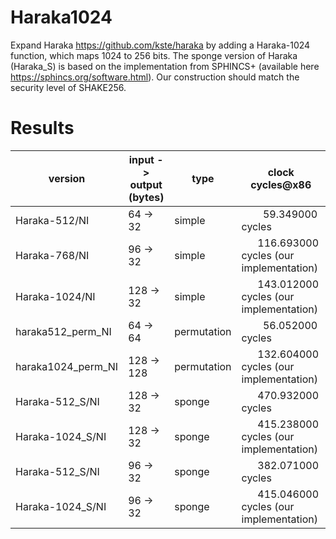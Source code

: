 # Haraka1024

Expand Haraka https://github.com/kste/haraka by adding a Haraka-1024 function, which maps 1024 to 256 bits. The sponge version of Haraka (Haraka_S) is based on the implementation from SPHINCS+ (available here https://sphincs.org/software.html). Our construction should match the security level of SHAKE256.

# Results

version            | input -> output (bytes) |  type        | clock cycles@x86
-------------------|-------------------------|--------------|--------------------
Haraka-512/NI      |            64 ->  32    | simple       |&nbsp;&nbsp;&nbsp;&nbsp;&nbsp;&nbsp;&nbsp;&nbsp;59.349000 cycles
Haraka-768/NI      |            96 ->  32    | simple       |&nbsp;&nbsp;&nbsp;&nbsp;&nbsp;&nbsp;116.693000 cycles (our implementation)
Haraka-1024/NI     |      128 ->  32         | simple       |&nbsp;&nbsp;&nbsp;&nbsp;&nbsp;&nbsp;143.012000 cycles (our implementation)
haraka512_perm_NI  |            64 ->  64    | permutation  |&nbsp;&nbsp;&nbsp;&nbsp;&nbsp;&nbsp;&nbsp;&nbsp;56.052000 cycles
haraka1024_perm_NI |      128 -> 128         | permutation  |&nbsp;&nbsp;&nbsp;&nbsp;&nbsp;&nbsp;132.604000 cycles (our implementation)
Haraka-512_S/NI    |      128 ->  32         | sponge       |&nbsp;&nbsp;&nbsp;&nbsp;&nbsp;&nbsp;470.932000 cycles
Haraka-1024_S/NI   |      128 ->  32         | sponge       |&nbsp;&nbsp;&nbsp;&nbsp;&nbsp;&nbsp;415.238000 cycles (our implementation)
Haraka-512_S/NI    |            96 ->  32    | sponge       |&nbsp;&nbsp;&nbsp;&nbsp;&nbsp;&nbsp;382.071000 cycles
Haraka-1024_S/NI   |            96 ->  32    | sponge       |&nbsp;&nbsp;&nbsp;&nbsp;&nbsp;&nbsp;415.046000 cycles (our implementation)